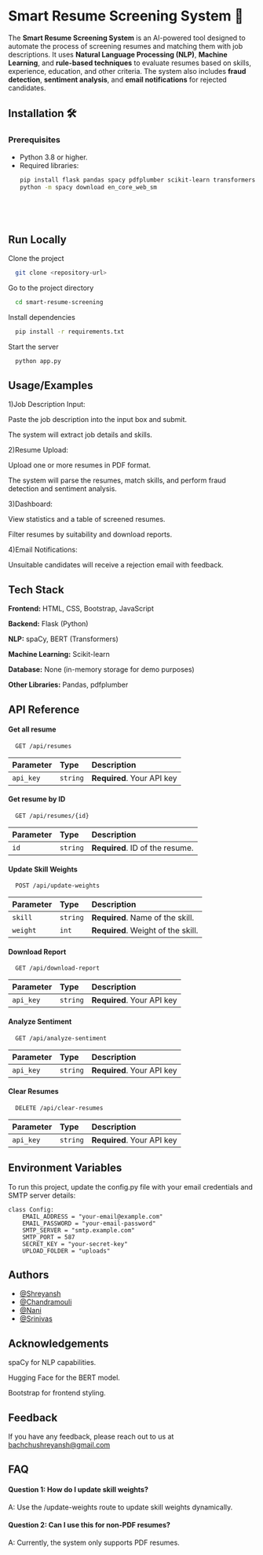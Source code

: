 # Smart Resume Screening System 🚀
The **Smart Resume Screening System** is an AI-powered tool designed to automate the process of screening resumes and matching them with job descriptions. It uses **Natural Language Processing (NLP)**, **Machine Learning**, and **rule-based techniques** to evaluate resumes based on skills, experience, education, and other criteria. The system also includes **fraud detection**, **sentiment analysis**, and **email notifications** for rejected candidates.
## Installation 🛠️

### Prerequisites
- Python 3.8 or higher.
- Required libraries:
  ```bash
  pip install flask pandas spacy pdfplumber scikit-learn transformers
  python -m spacy download en_core_web_sm



    
## Run Locally

Clone the project

```bash
  git clone <repository-url>
```

Go to the project directory

```bash
  cd smart-resume-screening
```

Install dependencies

```bash
  pip install -r requirements.txt
```

Start the server

```bash
  python app.py
```


## Usage/Examples

1)Job Description Input:

Paste the job description into the input box and submit.

The system will extract job details and skills.

2)Resume Upload:

Upload one or more resumes in PDF format.

The system will parse the resumes, match skills, and perform fraud detection and sentiment analysis.

3)Dashboard:

View statistics and a table of screened resumes.

Filter resumes by suitability and download reports.

4)Email Notifications:

Unsuitable candidates will receive a rejection email with feedback.


## Tech Stack


**Frontend:** HTML, CSS, Bootstrap, JavaScript

**Backend:** Flask (Python)

**NLP:** spaCy, BERT (Transformers)

**Machine Learning:** Scikit-learn

**Database:** None (in-memory storage for demo purposes)

**Other Libraries:** Pandas, pdfplumber
## API Reference

#### Get all resume

```http
  GET /api/resumes
```

| Parameter | Type     | Description                |
| :-------- | :------- | :------------------------- |
| `api_key` | `string` | **Required**. Your API key |

#### Get resume by ID

```http
  GET /api/resumes/{id}
```

| Parameter | Type     | Description                       |
| :-------- | :------- | :-------------------------------- |
| `id`      | `string` | **Required**. ID of the resume. |

#### Update Skill Weights
```http
  POST /api/update-weights
```

| Parameter | Type     | Description                       |
| :-------- | :------- | :-------------------------------- |
| `skill`      | `string` | **Required**. Name of the skill. |
| `weight`      | `int` | **Required**. Weight of the skill.|

#### Download Report
```http
  GET /api/download-report
```

| Parameter | Type     | Description                       |
| :-------- | :------- | :-------------------------------- |
| `api_key`      | `string` | **Required**. Your API key |


#### Analyze Sentiment
```http
  GET /api/analyze-sentiment
```

| Parameter | Type     | Description                       |
| :-------- | :------- | :-------------------------------- |
| `api_key`      | `string` | **Required**. Your API key |

#### Clear Resumes
```http
  DELETE /api/clear-resumes
```

| Parameter | Type     | Description                       |
| :-------- | :------- | :-------------------------------- |
| `api_key`      | `string` | **Required**. Your API key |

## Environment Variables

To run this project, update the config.py file with your email credentials and SMTP server details:
```
class Config:
    EMAIL_ADDRESS = "your-email@example.com"
    EMAIL_PASSWORD = "your-email-password"
    SMTP_SERVER = "smtp.example.com"
    SMTP_PORT = 587
    SECRET_KEY = "your-secret-key"
    UPLOAD_FOLDER = "uploads"

```
## Authors

- [@Shreyansh](https://www.github.com/Sheryansh0)
- [@Chandramouli](https://www.github.com/ChandramouliGude)
- [@Nani](https://www.github.com/NaniBabuNalli)
- [@Srinivas](https://www.github.com/SrinivasLakavath)




## Acknowledgements

spaCy for NLP capabilities.

Hugging Face for the BERT model.

Bootstrap for frontend styling.


## Feedback

If you have any feedback, please reach out to us at bachchushreyansh@gmail.com


## FAQ

#### Question 1: How do I update skill weights?
A: Use the /update-weights route to update skill weights dynamically.

#### Question 2: Can I use this for non-PDF resumes?
A: Currently, the system only supports PDF resumes.

